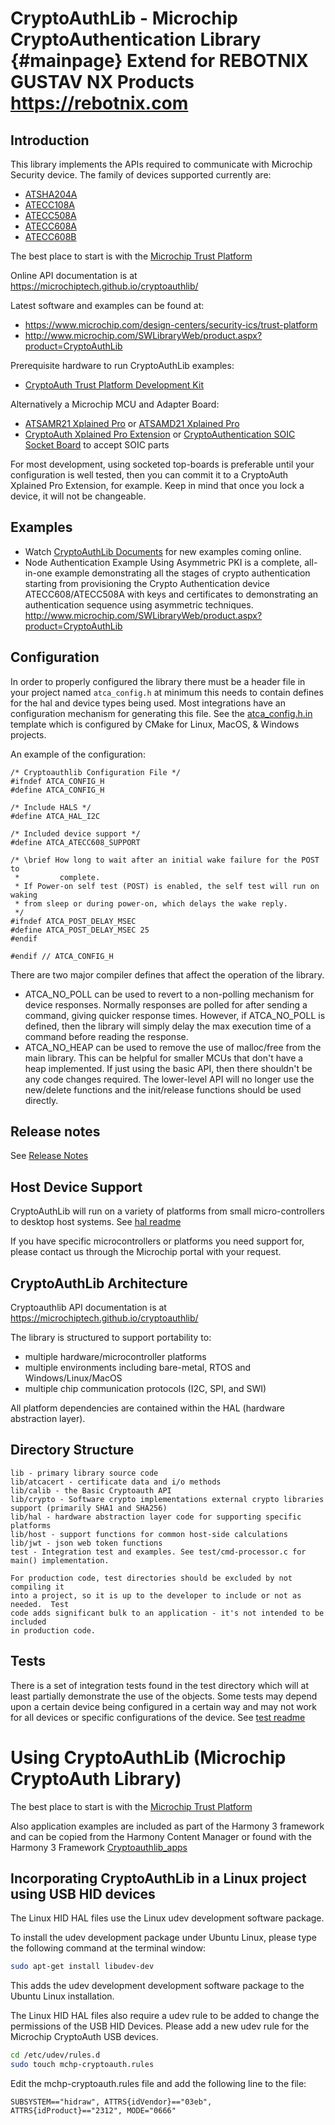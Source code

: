 CryptoAuthLib - Microchip CryptoAuthentication Library {#mainpage}
Extend for REBOTNIX GUSTAV NX Products
https://rebotnix.com
====================================================

Introduction
------------------------
This library implements the APIs required to communicate with Microchip Security
device. The family of devices supported currently are:

- [ATSHA204A](http://www.microchip.com/ATSHA204A)
- [ATECC108A](http://www.microchip.com/ATECC108A)
- [ATECC508A](http://www.microchip.com/ATECC508A)
- [ATECC608A](http://www.microchip.com/ATECC608A)
- [ATECC608B](http://www.microchip.com/ATECC608B)

The best place to start is with the [Microchip Trust Platform](https://www.microchip.com/design-centers/security-ics/trust-platform)

Online API documentation is at https://microchiptech.github.io/cryptoauthlib/

Latest software and examples can be found at:
  - https://www.microchip.com/design-centers/security-ics/trust-platform
  - http://www.microchip.com/SWLibraryWeb/product.aspx?product=CryptoAuthLib


Prerequisite hardware to run CryptoAuthLib examples:
  - [CryptoAuth Trust Platform Development Kit](https://www.microchip.com/developmenttools/ProductDetails/DM320118)

Alternatively a Microchip MCU and Adapter Board:
  - [ATSAMR21 Xplained Pro]( http://www.microchip.com/atsamr21-xpro )
    or [ATSAMD21 Xplained Pro]( http://www.microchip.com/ATSAMD21-XPRO )
  - [CryptoAuth Xplained Pro Extension](http://www.microchip.com/developmenttools/productdetails.aspx?partno=atcryptoauth-xpro-b )
    or [CryptoAuthentication SOIC Socket Board](http://www.microchip.com/developmenttools/productdetails.aspx?partno=at88ckscktsoic-xpro )
    to accept SOIC parts

For most development, using socketed top-boards is preferable until your
configuration is well tested, then you can commit it to a CryptoAuth Xplained
Pro Extension, for example. Keep in mind that once you lock a device, it will
not be changeable.


Examples
-----------

  - Watch [CryptoAuthLib Documents](http://www.microchip.com/design-centers/security-ics/cryptoauthentication/overview )
    for new examples coming online.
  - Node Authentication Example Using Asymmetric PKI is a complete, all-in-one
    example demonstrating all the stages of crypto authentication starting from
    provisioning the Crypto Authentication device ATECC608/ATECC508A with keys
    and certificates to demonstrating an authentication sequence using
    asymmetric techniques.
    http://www.microchip.com/SWLibraryWeb/product.aspx?product=CryptoAuthLib

Configuration
-----------
In order to properly configured the library there must be a header file in your
project named `atca_config.h` at minimum this needs to contain defines for the
hal and device types being used. Most integrations have an configuration mechanism
for generating this file. See the [atca_config.h.in](lib/atca_config.h.in) template
which is configured by CMake for Linux, MacOS, & Windows projects.

An example of the configuration:

```
/* Cryptoauthlib Configuration File */
#ifndef ATCA_CONFIG_H
#define ATCA_CONFIG_H

/* Include HALS */
#define ATCA_HAL_I2C

/* Included device support */
#define ATCA_ATECC608_SUPPORT

/* \brief How long to wait after an initial wake failure for the POST to
 *         complete.
 * If Power-on self test (POST) is enabled, the self test will run on waking
 * from sleep or during power-on, which delays the wake reply.
 */
#ifndef ATCA_POST_DELAY_MSEC
#define ATCA_POST_DELAY_MSEC 25
#endif

#endif // ATCA_CONFIG_H
```

There are two major compiler defines that affect the operation of the library.
  - ATCA_NO_POLL can be used to revert to a non-polling mechanism for device
    responses. Normally responses are polled for after sending a command,
    giving quicker response times. However, if ATCA_NO_POLL is defined, then
    the library will simply delay the max execution time of a command before
    reading the response.
  - ATCA_NO_HEAP can be used to remove the use of malloc/free from the main
    library. This can be helpful for smaller MCUs that don't have a heap
    implemented. If just using the basic API, then there shouldn't be any code
    changes required. The lower-level API will no longer use the new/delete
    functions and the init/release functions should be used directly.


Release notes
-----------
See [Release Notes](release_notes.md)


Host Device Support
---------------

CryptoAuthLib will run on a variety of platforms from small micro-controllers
to desktop host systems. See [hal readme](lib/hal/README.md)

If you have specific microcontrollers or platforms you need support
for, please contact us through the Microchip portal with your request.

CryptoAuthLib Architecture
----------------------------
Cryptoauthlib API documentation is at https://microchiptech.github.io/cryptoauthlib/

The library is structured to support portability to:
  - multiple hardware/microcontroller platforms
  - multiple environments including bare-metal, RTOS and Windows/Linux/MacOS
  - multiple chip communication protocols (I2C, SPI, and SWI)

All platform dependencies are contained within the HAL (hardware abstraction
layer).


Directory Structure
-----------------------
```
lib - primary library source code
lib/atcacert - certificate data and i/o methods
lib/calib - the Basic Cryptoauth API
lib/crypto - Software crypto implementations external crypto libraries support (primarily SHA1 and SHA256)
lib/hal - hardware abstraction layer code for supporting specific platforms
lib/host - support functions for common host-side calculations
lib/jwt - json web token functions
test - Integration test and examples. See test/cmd-processor.c for main() implementation.

For production code, test directories should be excluded by not compiling it
into a project, so it is up to the developer to include or not as needed.  Test
code adds significant bulk to an application - it's not intended to be included
in production code.
```

Tests
------------

There is a set of integration tests found in the test directory which will at least
partially demonstrate the use of the objects.  Some tests may depend upon a
certain device being configured in a certain way and may not work for all
devices or specific configurations of the device. See [test readme](test/README.md)

Using CryptoAuthLib (Microchip CryptoAuth Library)
===========================================

The best place to start is with the [Microchip Trust Platform](https://www.microchip.com/design-centers/security-ics/trust-platform)

Also application examples are included as part of the Harmony 3 framework and can be copied from the Harmony Content Manager
or found with the Harmony 3 Framework [Cryptoauthlib_apps](https://github.com/Microchip-MPLAB-Harmony/cryptoauthlib_apps)


Incorporating CryptoAuthLib in a Linux project using USB HID devices
-----------------------------------------
The Linux HID HAL files use the Linux udev development software package.

To install the udev development package under Ubuntu Linux, please type the
following command at the terminal window:

```bash
sudo apt-get install libudev-dev
```

This adds the udev development development software package to the Ubuntu Linux
installation.

The Linux HID HAL files also require a udev rule to be added to change the
permissions of the USB HID Devices.  Please add a new udev rule for the
Microchip CryptoAuth USB devices.

```bash
cd /etc/udev/rules.d
sudo touch mchp-cryptoauth.rules
```

Edit the mchp-cryptoauth.rules file and add the following line to the file:
```text
SUBSYSTEM=="hidraw", ATTRS{idVendor}=="03eb", ATTRS{idProduct}=="2312", MODE="0666"
```
